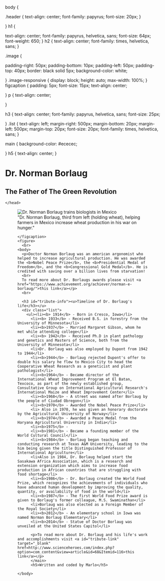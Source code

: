 body {
  
  .header {
    text-align: center;
    font-family: papyrus;
    font-size: 20px;
  }
  
  
}
 h1 {
 
  text-align: center;
  font-family: papyrus, helvetica, sans;
  font-size: 64px;
  font-weight: 650;
}
  h2 {
    text-align: center;
    font-family: times, helvetica, sans;
  }
  
.image {
  
  padding-right: 50px;
  padding-bottom: 10px;
  padding-left: 50px;
  padding-top: 40px;
  border: black solid 5px;
  background-color: white;
  
}
.image-responsive {
  display: block;
  height: auto;
  max-width: 100%;
}
figcaption {
  padding: 5px;
  font-size: 15px;
  text-align: center;
  
}
p {
  text-align: center;
  
}

h3 {
  text-align: center;
  font-family: papyrus, helvetica, sans;
  font-size: 25px;
  
}
.list {
  text-align: left;
  margin-right: 500px;
  margin-bottom: 20px;
  margin-left: 500px;
  margin-top: 20px;
  font-size: 20px;
  font-family: times, helvetica, sans;
}

main {
  background-color: #ececec;
  
}
h5 {
  text-align: center;
}

<div class="container-fluid">
  <h1 id="title"><strong>Dr. Norman Borlaug</strong></h1>
<h2>The Father of The Green Revolution</h2>
<html>
  <head>
    
    </head>
  <main id="main">
<div class="text">
  <div id="img-div">
  <figure class="image">
      <img id="image" class="image-responsive" src="https://i2.wp.com/ifdc.org/wp-content/uploads/2014/10/borlaug_2.jpg?ssl=1" alt="Dr. Norman Borlaug trains biologists in Mexico">
    <figcaption id="img-caption">
      "Dr. Norman Borlaug, third from left (holding wheat), helping farmers in Mexico increase wheat production in his war on hunger."
    
    </figcaption>
    <figure>
      <br>
    <body>
      <p>Doctor Norman Borlaug was an american argonomist who helped to increase agricultural production. He was awarded the <b>Nobel Peace Prize</b>, the <b>Presidential Medal of Freedom</b>, and the <b>Congressional Gold Medal</b>. He is credited with saving over a billion lives from starvation!
      <br>
      To read more about Dr. Borlaugs awards please visit <a href="https://www.achievement.org/achiever/norman-e-borlaug/">this link</a></p>
      <br>
      
      <h3 id="tribute-info"><u>Timeline of Dr. Borlaug's life</h3></u>
      <div class="list">
        <ul><li><b> 1914</b> - Born in Cresco, Iowa</li>
          <li><b> 1933</b> - Received B.S. in forestry from the University of Minnesota</li>
          <li><b>1937</b> - Married Margaret Gibson, whom he met while attending college</li>
          <li><b> 1942</b> - Received Ph.D in plant pathology and genetics and Masters of Science, both from the University of Minnesota</li>
          <li>Dr. Borlaug was also employed by Dupont from 1942 to 1944</li>
          <li><b>1944</b> - Borlaug rejected Dupont's offer to double his salary he flew to Mexico City to head the Cooperative Wheat Research as a geneticist and plant pathologist</li>
          <li><b>1964</b> - Became director of the International Wheat Improvement Program at El Batan, Texcoco, as part of the newly established group, Consultative Group on International Agricultural Research's International Maize and Wheat Improvement Center</li>
          <li><b>1968</b> - A street was named after Borlaug by the people of Ciudad Obregon</li>
          <li><b>1970</b> - Awarded the Nobel Peace Prize</li>
          <li> Also in 1970, he was given an honorary doctorate by the Agricultural University of Norway</li>
          <li><b>1974</b> - Awarded a Peace Medal from the Haryana Agricultural University in India</li>
          <li><b>1975</b> - 
          <li><b>1981</b> - Became a founding member of the World Cultural Council</li>
          <li><b>1984</b> - Borlaug began teaching and conducting research at Texas A&M University, leading to the him being given the title Distinguished Professor of International Agriculture</li>
          <li>Also in 1984, Dr. Borlaug helped start the Sasakawa Africa Association, which is a research and extension organization which aims to increase food production in African countries that are struggling with food shortage</li>
          <li><b>1986</b> - Dr. Borlaug created the World Food Prize, which recognizes the achievements of individuals who have advanced human development by improving the quality, quantity, or availability of food in the world</li>
          <li><b>1987</b> - The first World Food Prize award is given to Borlaug's former colleague, M.S. Swaminathan</li>
          <li>Borlaug was also elected as a Foreign Member of the Royal Society</li>
          <li><b>2012</b> - An elementary school in Iowa was named Norman Borlaug Elementary</li>
          <li><b>2014</b> - Statue of Doctor Borlaug was unveiled at the United States Capitol</li>
      
          <p>To read more about Dr. Borlaug and his life's work and accomplishments visit <a id="tribute-link" target="_blank"  href=http://www.scienceheroes.com/index.php?option=com_content&view=article&id=68&Itemid=116>this link</a></p>
          </main>
          <h5>Written and coded by Marlo</h5>
        
    </body>
<html>
